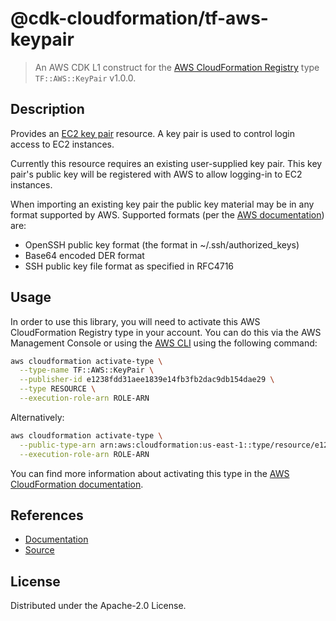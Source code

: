 # @cdk-cloudformation/tf-aws-keypair

> An AWS CDK L1 construct for the [AWS CloudFormation Registry] type `TF::AWS::KeyPair` v1.0.0.

[AWS CloudFormation Registry]: https://docs.aws.amazon.com/AWSCloudFormation/latest/UserGuide/registry.html

## Description

Provides an [EC2 key pair](https://docs.aws.amazon.com/AWSEC2/latest/UserGuide/ec2-key-pairs.html) resource. A key pair is used to control login access to EC2 instances.

Currently this resource requires an existing user-supplied key pair. This key pair's public key will be registered with AWS to allow logging-in to EC2 instances.

When importing an existing key pair the public key material may be in any format supported by AWS. Supported formats (per the [AWS documentation](https://docs.aws.amazon.com/AWSEC2/latest/UserGuide/ec2-key-pairs.html#how-to-generate-your-own-key-and-import-it-to-aws)) are:

* OpenSSH public key format (the format in ~/.ssh/authorized_keys)
* Base64 encoded DER format
* SSH public key file format as specified in RFC4716

## Usage

In order to use this library, you will need to activate this AWS CloudFormation Registry type in your account. You can do this via the AWS Management Console or using the [AWS CLI](https://aws.amazon.com/cli/) using the following command:

```sh
aws cloudformation activate-type \
  --type-name TF::AWS::KeyPair \
  --publisher-id e1238fdd31aee1839e14fb3fb2dac9db154dae29 \
  --type RESOURCE \
  --execution-role-arn ROLE-ARN
```

Alternatively:

```sh
aws cloudformation activate-type \
  --public-type-arn arn:aws:cloudformation:us-east-1::type/resource/e1238fdd31aee1839e14fb3fb2dac9db154dae29/TF-AWS-KeyPair \
  --execution-role-arn ROLE-ARN
```

You can find more information about activating this type in the [AWS CloudFormation documentation](https://docs.aws.amazon.com/AWSCloudFormation/latest/UserGuide/registry-public.html).

## References

* [Documentation](https://github.com/iann0036/cfn-tf-custom-types/blob/docs/resources/aws/TF-AWS-KeyPair/docs/README.md)
* [Source](https://github.com/iann0036/cfn-tf-custom-types.git)

## License

Distributed under the Apache-2.0 License.
